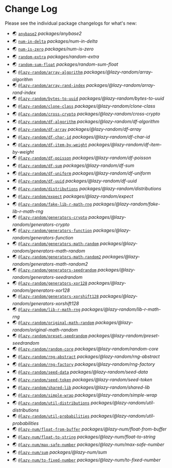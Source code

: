 # Change Log

Please see the individual package changelogs for what's new:

* 🌏 [`anybase2`](./packages/anybase2/CHANGELOG.md "packages/anybase2") *packages/anybase2*
* 🌏 [`num-in-delta`](./packages/num-in-delta/CHANGELOG.md "packages/num-in-delta") *packages/num-in-delta*
* 🌏 [`num-is-zero`](./packages/num-is-zero/CHANGELOG.md "packages/num-is-zero") *packages/num-is-zero*
* 🌏 [`random-extra`](./packages/random-extra/CHANGELOG.md "packages/random-extra") *packages/random-extra*
* 🌏 [`random-sum-float`](./packages/random-sum-float/CHANGELOG.md "packages/random-sum-float") *packages/random-sum-float*
* 🌏 [`@lazy-random/array-algorithm`](./packages/@lazy-random/array-algorithm/CHANGELOG.md "packages/@lazy-random/array-algorithm") *packages/@lazy-random/array-algorithm*
* 🌏 [`@lazy-random/array-rand-index`](./packages/@lazy-random/array-rand-index/CHANGELOG.md "packages/@lazy-random/array-rand-index") *packages/@lazy-random/array-rand-index*
* 🌏 [`@lazy-random/bytes-to-uuid`](./packages/@lazy-random/bytes-to-uuid/CHANGELOG.md "packages/@lazy-random/bytes-to-uuid") *packages/@lazy-random/bytes-to-uuid*
* 🌏 [`@lazy-random/clone-class`](./packages/@lazy-random/clone-class/CHANGELOG.md "packages/@lazy-random/clone-class") *packages/@lazy-random/clone-class*
* 🌏 [`@lazy-random/cross-crypto`](./packages/@lazy-random/cross-crypto/CHANGELOG.md "packages/@lazy-random/cross-crypto") *packages/@lazy-random/cross-crypto*
* 🌏 [`@lazy-random/df-algorithm`](./packages/@lazy-random/df-algorithm/CHANGELOG.md "packages/@lazy-random/df-algorithm") *packages/@lazy-random/df-algorithm*
* 🌏 [`@lazy-random/df-array`](./packages/@lazy-random/df-array/CHANGELOG.md "packages/@lazy-random/df-array") *packages/@lazy-random/df-array*
* 🌏 [`@lazy-random/df-char-id`](./packages/@lazy-random/df-char-id/CHANGELOG.md "packages/@lazy-random/df-char-id") *packages/@lazy-random/df-char-id*
* 🌏 [`@lazy-random/df-item-by-weight`](./packages/@lazy-random/df-item-by-weight/CHANGELOG.md "packages/@lazy-random/df-item-by-weight") *packages/@lazy-random/df-item-by-weight*
* 🌏 [`@lazy-random/df-poisson`](./packages/@lazy-random/df-poisson/CHANGELOG.md "packages/@lazy-random/df-poisson") *packages/@lazy-random/df-poisson*
* 🌏 [`@lazy-random/df-sum`](./packages/@lazy-random/df-sum/CHANGELOG.md "packages/@lazy-random/df-sum") *packages/@lazy-random/df-sum*
* 🌏 [`@lazy-random/df-uniform`](./packages/@lazy-random/df-uniform/CHANGELOG.md "packages/@lazy-random/df-uniform") *packages/@lazy-random/df-uniform*
* 🌏 [`@lazy-random/df-uuid`](./packages/@lazy-random/df-uuid/CHANGELOG.md "packages/@lazy-random/df-uuid") *packages/@lazy-random/df-uuid*
* 🌏 [`@lazy-random/distributions`](./packages/@lazy-random/distributions/CHANGELOG.md "packages/@lazy-random/distributions") *packages/@lazy-random/distributions*
* 🌏 [`@lazy-random/expect`](./packages/@lazy-random/expect/CHANGELOG.md "packages/@lazy-random/expect") *packages/@lazy-random/expect*
* 🌏 [`@lazy-random/fake-lib-r-math-rng`](./packages/@lazy-random/fake-lib-r-math-rng/CHANGELOG.md "packages/@lazy-random/fake-lib-r-math-rng") *packages/@lazy-random/fake-lib-r-math-rng*
* 🌏 [`@lazy-random/generators-crypto`](./packages/@lazy-random/generators-crypto/CHANGELOG.md "packages/@lazy-random/generators-crypto") *packages/@lazy-random/generators-crypto*
* 🌏 [`@lazy-random/generators-function`](./packages/@lazy-random/generators-function/CHANGELOG.md "packages/@lazy-random/generators-function") *packages/@lazy-random/generators-function*
* 🌏 [`@lazy-random/generators-math-random`](./packages/@lazy-random/generators-math-random/CHANGELOG.md "packages/@lazy-random/generators-math-random") *packages/@lazy-random/generators-math-random*
* 🌏 [`@lazy-random/generators-math-random2`](./packages/@lazy-random/generators-math-random2/CHANGELOG.md "packages/@lazy-random/generators-math-random2") *packages/@lazy-random/generators-math-random2*
* 🌏 [`@lazy-random/generators-seedrandom`](./packages/@lazy-random/generators-seedrandom/CHANGELOG.md "packages/@lazy-random/generators-seedrandom") *packages/@lazy-random/generators-seedrandom*
* 🌏 [`@lazy-random/generators-xor128`](./packages/@lazy-random/generators-xor128/CHANGELOG.md "packages/@lazy-random/generators-xor128") *packages/@lazy-random/generators-xor128*
* 🌏 [`@lazy-random/generators-xorshift128`](./packages/@lazy-random/generators-xorshift128/CHANGELOG.md "packages/@lazy-random/generators-xorshift128") *packages/@lazy-random/generators-xorshift128*
* 🌏 [`@lazy-random/lib-r-math-rng`](./packages/@lazy-random/lib-r-math-rng/CHANGELOG.md "packages/@lazy-random/lib-r-math-rng") *packages/@lazy-random/lib-r-math-rng*
* 🌏 [`@lazy-random/original-math-random`](./packages/@lazy-random/original-math-random/CHANGELOG.md "packages/@lazy-random/original-math-random") *packages/@lazy-random/original-math-random*
* 🌏 [`@lazy-random/preset-seedrandom`](./packages/@lazy-random/preset-seedrandom/CHANGELOG.md "packages/@lazy-random/preset-seedrandom") *packages/@lazy-random/preset-seedrandom*
* 🌏 [`@lazy-random/random-core`](./packages/@lazy-random/random-core/CHANGELOG.md "packages/@lazy-random/random-core") *packages/@lazy-random/random-core*
* 🌏 [`@lazy-random/rng-abstract`](./packages/@lazy-random/rng-abstract/CHANGELOG.md "packages/@lazy-random/rng-abstract") *packages/@lazy-random/rng-abstract*
* 🌏 [`@lazy-random/rng-factory`](./packages/@lazy-random/rng-factory/CHANGELOG.md "packages/@lazy-random/rng-factory") *packages/@lazy-random/rng-factory*
* 🌏 [`@lazy-random/seed-data`](./packages/@lazy-random/seed-data/CHANGELOG.md "packages/@lazy-random/seed-data") *packages/@lazy-random/seed-data*
* 🌏 [`@lazy-random/seed-token`](./packages/@lazy-random/seed-token/CHANGELOG.md "packages/@lazy-random/seed-token") *packages/@lazy-random/seed-token*
* 🌏 [`@lazy-random/shared-lib`](./packages/@lazy-random/shared-lib/CHANGELOG.md "packages/@lazy-random/shared-lib") *packages/@lazy-random/shared-lib*
* 🌏 [`@lazy-random/simple-wrap`](./packages/@lazy-random/simple-wrap/CHANGELOG.md "packages/@lazy-random/simple-wrap") *packages/@lazy-random/simple-wrap*
* 🌏 [`@lazy-random/util-distributions`](./packages/@lazy-random/util-distributions/CHANGELOG.md "packages/@lazy-random/util-distributions") *packages/@lazy-random/util-distributions*
* 🌏 [`@lazy-random/util-probabilities`](./packages/@lazy-random/util-probabilities/CHANGELOG.md "packages/@lazy-random/util-probabilities") *packages/@lazy-random/util-probabilities*
* 🌏 [`@lazy-num/float-from-buffer`](./packages/@lazy-num/float-from-buffer/CHANGELOG.md "packages/@lazy-num/float-from-buffer") *packages/@lazy-num/float-from-buffer*
* 🌏 [`@lazy-num/float-to-string`](./packages/@lazy-num/float-to-string/CHANGELOG.md "packages/@lazy-num/float-to-string") *packages/@lazy-num/float-to-string*
* 🌏 [`@lazy-num/max-safe-number`](./packages/@lazy-num/max-safe-number/CHANGELOG.md "packages/@lazy-num/max-safe-number") *packages/@lazy-num/max-safe-number*
* 🌏 [`@lazy-num/sum`](./packages/@lazy-num/sum/CHANGELOG.md "packages/@lazy-num/sum") *packages/@lazy-num/sum*
* 🌏 [`@lazy-num/to-fixed-number`](./packages/@lazy-num/to-fixed-number/CHANGELOG.md "packages/@lazy-num/to-fixed-number") *packages/@lazy-num/to-fixed-number*

